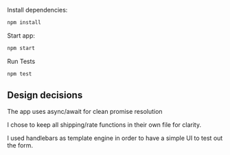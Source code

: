 Install dependencies:

```bash
npm install
```

Start app:

```bash
npm start
```

Run Tests

```bash
npm test
```
##   Design decisions

The app uses async/await for clean promise resolution

I chose to keep all shipping/rate functions in their own file for clarity.

I used handlebars as template engine in order to have a simple UI to test out the form.